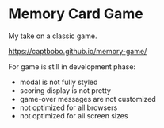 # Memory Card Game

My take on a classic game.

https://captbobo.github.io/memory-game/

For game is still in development phase: 
- modal is not fully styled
- scoring display is not pretty
- game-over messages are not customized
- not optimized for all browsers
- not optimized for all screen sizes
